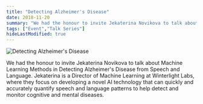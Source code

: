 ```yaml
---
title: "Detecting Alzheimer's Disease"
date: 2018-11-20
summary: "We had the honour to invite Jekaterina Novikova to talk about Machine Learning Methods in Detecting Alzheimer's Disease from Speech and Language. Jekaterina is a Director of Machine Learning at Winterlight Labs, where they focus on developing a novel AI technology that can quickly and accurately quantify speech and language patterns to help detect and monitor cognitive and mental diseases."
tags: ["Event","Talk Series"]
hideLastModified: true
---
```


![Detecting Alzheimer's Disease](https://drive.google.com/u/0/uc?id=1T50cSBLmvFrnX1R96WUIa2Wl_Vk1yS0t)

We had the honour to invite Jekaterina Novikova to talk about Machine Learning Methods in Detecting Alzheimer's Disease from Speech and Language. Jekaterina is a Director of Machine Learning at Winterlight Labs, where they focus on developing a novel AI technology that can quickly and accurately quantify speech and language patterns to help detect and monitor cognitive and mental diseases.

